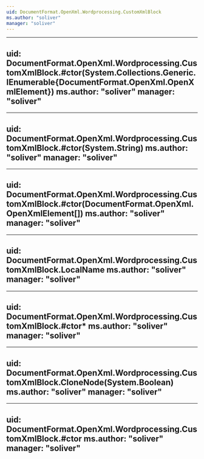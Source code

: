 ```yaml
---
uid: DocumentFormat.OpenXml.Wordprocessing.CustomXmlBlock
ms.author: "soliver"
manager: "soliver"
---
```


---
uid: DocumentFormat.OpenXml.Wordprocessing.CustomXmlBlock.#ctor(System.Collections.Generic.IEnumerable{DocumentFormat.OpenXml.OpenXmlElement})
ms.author: "soliver"
manager: "soliver"
---

---
uid: DocumentFormat.OpenXml.Wordprocessing.CustomXmlBlock.#ctor(System.String)
ms.author: "soliver"
manager: "soliver"
---

---
uid: DocumentFormat.OpenXml.Wordprocessing.CustomXmlBlock.#ctor(DocumentFormat.OpenXml.OpenXmlElement[])
ms.author: "soliver"
manager: "soliver"
---

---
uid: DocumentFormat.OpenXml.Wordprocessing.CustomXmlBlock.LocalName
ms.author: "soliver"
manager: "soliver"
---

---
uid: DocumentFormat.OpenXml.Wordprocessing.CustomXmlBlock.#ctor*
ms.author: "soliver"
manager: "soliver"
---

---
uid: DocumentFormat.OpenXml.Wordprocessing.CustomXmlBlock.CloneNode(System.Boolean)
ms.author: "soliver"
manager: "soliver"
---

---
uid: DocumentFormat.OpenXml.Wordprocessing.CustomXmlBlock.#ctor
ms.author: "soliver"
manager: "soliver"
---
